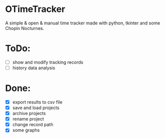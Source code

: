 # OTimeTracker

A simple &amp; open &amp; manual time tracker made with python, tkinter and some Chopin Nocturnes.

# ToDo:
- [ ] show and modify tracking records
- [ ] history data analysis

# Done:
- [x] export results to csv file
- [x] save and load projects
- [x] archive projects
- [x] rename project
- [x] change record path
- [x] some graphs
